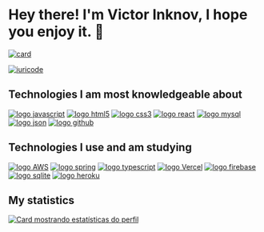# Hey there! I'm Victor Inknov, I hope you enjoy it. :space_invader:

[![card](https://github-readme-stats.vercel.app/api?username=victorinknov&theme=dracula)](https://github.com/victorinknov/)

[![iuricode](https://github-readme-stats.vercel.app/api/top-langs/?username=victorinknov&hide=html&layout=compact&theme=dracula)](https://github.com/victorinknov/)

## Technologies I am most knowledgeable about

[![logo javascript](https://img.shields.io/badge/JavaScript-F5F5F5?style=for-the-badge&logo=javascript&logoColor=black)](#)
[![logo html5](https://img.shields.io/badge/HTML_5-F5F5F5?style=for-the-badge&logo=html5&logoColor=black)](#)
[![logo css3](https://img.shields.io/badge/CSS_3-F5F5F5?&style=for-the-badge&logo=css3&logoColor=black)](#)
[![logo react](https://img.shields.io/badge/React-F5F5F5?style=for-the-badge&logo=react&logoColor=black)](#)
[![logo mysql](https://img.shields.io/badge/MySQL-F5F5F5?style=for-the-badge&logo=mysql&logoColor=black)](#)
[![logo json](https://img.shields.io/badge/json-F5F5F5?style=for-the-badge&logo=json&logoColor=black)](#)
[![logo github](https://img.shields.io/badge/GitHub-F5F5F5?style=for-the-badge&logo=github&logoColor=black)](#)

## Technologies I use and am studying

[![logo AWS](https://img.shields.io/badge/Aws-F5F5F5?style=for-the-badge&logo=amazon&logoColor=black)](#)
[![logo spring](https://img.shields.io/badge/Spring-F5F5F5?style=for-the-badge&logo=spring&logoColor=black)](#)
[![logo typescript](https://img.shields.io/badge/TypeScript-F5F5F5?style=for-the-badge&logo=typescript&logoColor=black)](#)
[![logo Vercel](https://img.shields.io/badge/Vercel-F5F5F5?style=for-the-badge&logo=vercel&logoColor=black)](#)
[![logo firebase](https://img.shields.io/badge/Firebase-F5F5F5?style=for-the-badge&logo=firebase&logoColor=black)](#)
[![logo sqlite](https://img.shields.io/badge/SQLite-F5F5F5?style=for-the-badge&logo=sqlite&logoColor=black)](#)
[![logo heroku](https://img.shields.io/badge/Heroku-F5F5F5?style=for-the-badge&logo=heroku&logoColor=black)](#)

## My statistics

[![Card mostrando estatísticas do perfil](https://github-profile-summary-cards.vercel.app/api/cards/profile-details?username=victorinknov&theme=dracula)](#)
